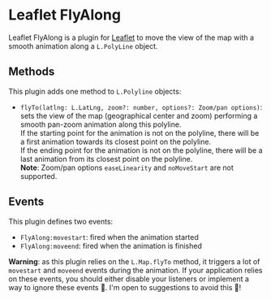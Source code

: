 # Leaflet FlyAlong

Leaflet FlyAlong is a plugin for [Leaflet](http://leafletjs.com/) to move the view of the map with a smooth animation along a `L.PolyLine` object.

## Methods

This plugin adds one method to `L.Polyline` objects:

- `flyTo(latlng: L.LatLng, zoom?: number, options?: Zoom/pan options)`: sets the view of the map (geographical center and zoom) performing a smooth pan-zoom animation along this polyline.  
If the starting point for the animation is not on the polyline, there will be a first animation towards its closest point on the polyline.  
If the ending point for the animation is not on the polyline, there will be a last animation from its closest point on the polyline.  
**Note**: Zoom/pan options `easeLinearity` and `noMoveStart` are not supported.


## Events

This plugin defines two events:

- `FlyAlong:movestart`: fired when the animation started
- `FlyAlong:moveend`: fired when the animation is finished

**Warning**: as this plugin relies on the `L.Map.flyTo` method, it triggers a lot of `movestart` and `moveend` events during the animation. If your application relies on these events, you should either disable your listeners or implement a way to ignore these events 😬. I'm open to suggestions to avoid this 👋!
